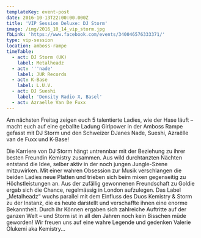 ```yaml
---
templateKey: event-post
date: 2016-10-13T22:00:00.000Z
title: 'VIP Session Deluxe: DJ Storm'
image: /img/2016_10_14_vip_storm.jpg
fbLink: 'https://www.facebook.com/events/340046576333371/'
type: vip-session
location: amboss-rampe
timeTable:
  - act: DJ Storm (UK)
    label: Metalheadz
  - act: '''nade'
    label: JUR Records
  - act: K-Base
    label: L.U.V.
  - act: DJ Sueshi
    label: 'Density Radio X, Basel'
  - act: Azraelle Van De Fuxx
---
```

Am nächsten Freitag zeigen euch 5 talentierte Ladies, wie der Hase läuft – macht euch auf eine geballte Ladung Girlpower in der Amboss Rampe gefasst mit DJ Storm und den Schweizer DJanes Nade, Sueshi, Azraëlle van de Fuxx und K-Base!

Die Karriere von DJ Storm hängt untrennbar mit der Beziehung zu ihrer besten Freundin Kemistry zusammen. Aus wild durchtanzten Nächten entstand die Idee, selber aktiv in der noch jungen Jungle-Szene mitzuwirken. Mit einer wahren Obsession zur Musik verschlangen die beiden Ladies neue Platten und trieben sich beim mixen gegenseitig zu Höchstleistungen an. Aus der zufällig gewonnenen Freundschaft zu Goldie ergab sich die Chance, regelmässig in London aufzulegen. Das Label „Metalheadz“ wuchs parallel mit dem Einfluss des Duos Kemistry & Storm zu der Instanz, die es heute darstellt und verschaffte ihnen eine enorme Bekanntheit. Durch ihr Können ergaben sich zahlreiche Auftritte auf der ganzen Welt – und Storm ist in all den Jahren noch kein Bisschen müde geworden! Wir freuen uns auf eine wahre Legende und gedenken Valerie Olukemi aka Kemistry...
